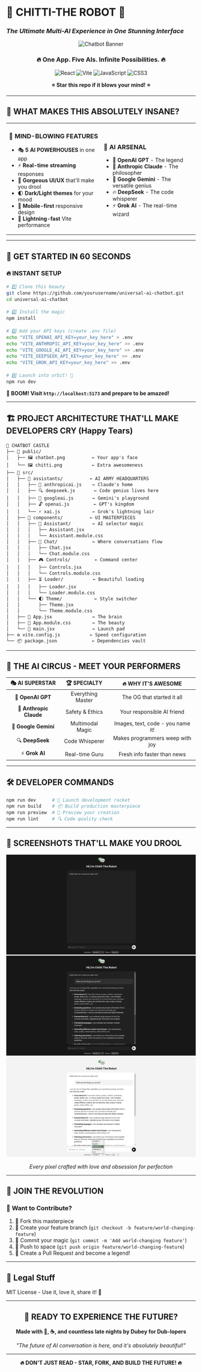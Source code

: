 # 🚀 **CHITTI-THE ROBOT** 🌟
### *The Ultimate Multi-AI Experience in One Stunning Interface*

<div align="center">

![Chatbot Banner](./public/Chitti.png)

### **🔥 One App. Five AIs. Infinite Possibilities. 🔥**

![React](https://img.shields.io/badge/React-20232A?style=for-the-badge&logo=react&logoColor=61DAFB)
![Vite](https://img.shields.io/badge/vite-%23646CFF.svg?style=for-the-badge&logo=vite&logoColor=white)
![JavaScript](https://img.shields.io/badge/javascript-%23323330.svg?style=for-the-badge&logo=javascript&logoColor=%23F7DF1E)
![CSS3](https://img.shields.io/badge/css3-%231572B6.svg?style=for-the-badge&logo=css3&logoColor=white)

**⭐ Star this repo if it blows your mind! ⭐**

</div>

---

## 🎯 **WHAT MAKES THIS ABSOLUTELY INSANE?**

<table>
<tr>
<td width="50%">

### 🌈 **MIND-BLOWING FEATURES**
- 🎭 **5 AI POWERHOUSES** in one app
- ⚡ **Real-time streaming** responses  
- 🎨 **Gorgeous UI/UX** that'll make you drool
- 🌓 **Dark/Light themes** for your mood
- 📱 **Mobile-first** responsive design
- 🚀 **Lightning-fast** Vite performance

</td>
<td width="50%">

### 🤖 **AI ARSENAL**
- 🧠 **OpenAI GPT** - The legend
- 🎯 **Anthropic Claude** - The philosopher  
- 🌟 **Google Gemini** - The versatile genius
- 🔥 **DeepSeek** - The code whisperer
- ⚡ **Grok AI** - The real-time wizard

</td>
</tr>
</table>

---

## 🚀 **GET STARTED IN 60 SECONDS**

### 🔥 **INSTANT SETUP**
```bash
# 1️⃣ Clone this beauty
git clone https://github.com/yourusername/universal-ai-chatbot.git
cd universal-ai-chatbot

# 2️⃣ Install the magic
npm install

# 3️⃣ Add your API keys (create .env file)
echo "VITE_OPENAI_API_KEY=your_key_here" > .env
echo "VITE_ANTHROPIC_API_KEY=your_key_here" >> .env
echo "VITE_GOOGLE_AI_API_KEY=your_key_here" >> .env
echo "VITE_DEEPSEEK_API_KEY=your_key_here" >> .env
echo "VITE_GROK_API_KEY=your_key_here" >> .env

# 4️⃣ Launch into orbit! 🚀
npm run dev
```

**🎉 BOOM! Visit `http://localhost:5173` and prepare to be amazed!**

---

## 🏗️ **PROJECT ARCHITECTURE THAT'LL MAKE DEVELOPERS CRY (Happy Tears)**

```
🏰 CHATBOT CASTLE
├── 📁 public/
│   ├── 🖼️ chatbot.png          ← Your app's face
│   └── 🖼️ chitti.png           ← Extra awesomeness
├── 📁 src/
│   ├── 🤖 assistants/          ← AI ARMY HEADQUARTERS
│   │   ├── 🧠 anthropicai.js    ← Claude's home
│   │   ├── 🔍 deepseek.js       ← Code genius lives here
│   │   ├── 🌟 googleai.js       ← Gemini's playground
│   │   ├── 🔓 openai.js         ← GPT's kingdom
│   │   └── ⚡ xai.js            ← Grok's lightning lair
│   ├── 🎨 components/          ← UI MASTERPIECES
│   │   ├── 🤖 Assistant/        ← AI selector magic
│   │   │   ├── Assistant.jsx
│   │   │   └── Assistant.module.css
│   │   ├── 💬 Chat/             ← Where conversations flow
│   │   │   ├── Chat.jsx
│   │   │   └── Chat.module.css
│   │   ├── 🎮 Controls/         ← Command center
│   │   │   ├── Controls.jsx
│   │   │   └── Controls.module.css
│   │   ├── ⏳ Loader/           ← Beautiful loading
│   │   │   ├── Loader.jsx
│   │   │   └── Loader.module.css
│   │   └── 🌓 Theme/            ← Style switcher
│   │       ├── Theme.jsx
│   │       └── Theme.module.css
│   ├── 🎯 App.jsx               ← The brain
│   ├── 🎨 App.module.css        ← The beauty
│   └── 🚀 main.jsx              ← Launch pad
├── ⚙️ vite.config.js           ← Speed configuration
└── 📦 package.json             ← Dependencies vault
```

---

## 🎪 **THE AI CIRCUS - MEET YOUR PERFORMERS**

<div align="center">

| 🎭 **AI SUPERSTAR** | 🏆 **SPECIALTY** | 🔥 **WHY IT'S AWESOME** |
|:---:|:---:|:---:|
| 🧠 **OpenAI GPT** | Everything Master | The OG that started it all |
| 🎯 **Anthropic Claude** | Safety & Ethics | Your responsible AI friend |
| 🌟 **Google Gemini** | Multimodal Magic | Images, text, code - you name it! |
| 🔍 **DeepSeek** | Code Whisperer | Makes programmers weep with joy |
| ⚡ **Grok AI** | Real-time Guru | Fresh info faster than news |

</div>

---

## 🛠️ **DEVELOPER COMMANDS**

```bash
npm run dev      # 🚀 Launch development rocket
npm run build    # 📦 Build production masterpiece  
npm run preview  # 👀 Preview your creation
npm run lint     # 🔍 Code quality check
```

---

## 🌟 **SCREENSHOTS THAT'LL MAKE YOU DROOL**

<div align="center">

![Welcome Screen](./public/welcome.png)
![Chat Interface](./public/chats.png)
![AI Selector](./public/Ais.png)

*Every pixel crafted with love and obsession for perfection*

</div>

---

## 🤝 **JOIN THE REVOLUTION**

### 🚀 **Want to Contribute?**
1. 🍴 Fork this masterpiece
2. 🌟 Create your feature branch (`git checkout -b feature/world-changing-feature`)
3. 💫 Commit your magic (`git commit -m 'Add world-changing feature'`)
4. 🚀 Push to space (`git push origin feature/world-changing-feature`)
5. 🎉 Create a Pull Request and become a legend!

---

## 📄 **Legal Stuff**
MIT License - Use it, love it, share it! 💖

---

<div align="center">

## 🌟 **READY TO EXPERIENCE THE FUTURE?**


**Made with 💖, ☕, and countless late nights by Dubey for Dub-lopers**

*"The future of AI conversation is here, and it's absolutely beautiful!"*

---

**🔥 DON'T JUST READ - STAR, FORK, AND BUILD THE FUTURE! 🔥**

</div>